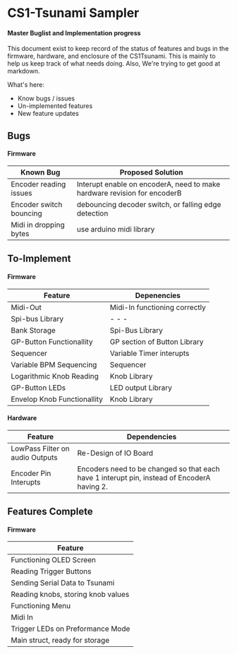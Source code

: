 # CS1-Tsunami Sampler 
####  Master Buglist and Implementation progress
This document exist to keep record of the status of features and bugs in the firmware, hardware, and enclosure of the CS1Tsunami. This is mainly to help us keep track of what needs doing. Also, We're trying to get good at markdown.

What's here:
  - Know bugs / issues
  - Un-implemented features
  - New feature updates

## Bugs
#### Firmware
| Known Bug| Proposed Solution |
| ------ | ------ |
| Encoder reading issues | Interupt enable on encoderA, need to make hardware revision for encoderB|
| Encoder switch bouncing | debouncing decoder switch, or falling edge detection |
| Midi in dropping bytes | use arduino midi library |

## To-Implement
#### Firmware
| Feature |Depenencies|
| ------- |-------|
|Midi-Out|Midi-In functioning correctly|
|Spi-bus Library|- - -|
|Bank Storage|Spi-Bus Library|
|GP-Button Functionallity|GP section of Button Library|
|Sequencer|Variable Timer interupts|
|Variable BPM Sequencing|Sequencer|
|Logarithmic Knob Reading|Knob Library|
|GP-Button LEDs|LED output Library|
|Envelop Knob Functionallity|Knob Library|

#### Hardware
|Feature|Dependencies|
|----|----|
|LowPass Filter on audio Outputs|Re-Design of IO Board|
|Encoder Pin Interupts|Encoders need to be changed so that each have 1 interupt pin, instead of EncoderA having 2.|

## Features Complete
#### Firmware
|Feature|
|-------|
|Functioning OLED Screen|
|Reading Trigger Buttons|
|Sending Serial Data to Tsunami|
|Reading knobs, storing knob values|
|Functioning Menu|
|Midi In|
|Trigger LEDs on Preformance Mode|
|Main struct, ready for storage|